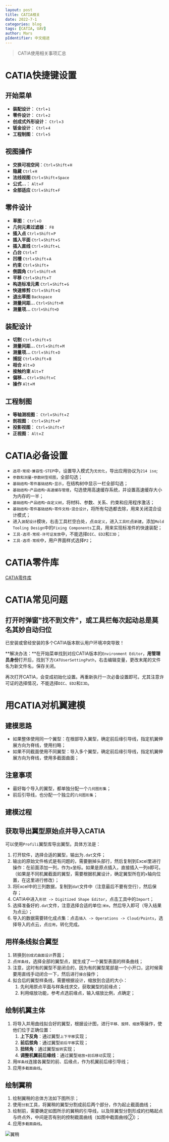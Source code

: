 ```yaml
---
layout: post
title: CATIA相关
date: 2022-7-1
categories: blog
tags: [CATIA, UAV]
author: Mars
pIdentifier: 中文缩进
---
```


> CATIA使用相关事项汇总

# CATIA快捷键设置
## 开始菜单
- **装配设计**： `Ctrl`+`1`
- **零件设计**： `Ctrl`+`2`
- **创成式外形设计**： `Ctrl`+`3`
- **钣金设计**： `Ctrl`+`4`
- **工程制图**： `Ctrl`+`5`

## 视图操作
- **交换可视空间**：`Ctrl`+`Shift`+`H`
- **隐藏**	`Ctrl`+`H`
- **法线视图**	`Ctrl`+`Shift`+`Space`
- **公式...**： `Alt`+`F`
- **全部适应**	`Ctrl`+`Shift`+`F`

## 零件设计
- **草图**： `Ctrl`+`D`
- **几何元素过滤器**： `F8`
- **插入点**	`Ctrl`+`Shift`+`P`
- **插入平面**	`Ctrl`+`Shift`+`S`
- **插入直线**	`Ctrl`+`Shift`+`L`
- **凸台**	`Ctrl`+`T`
- **凹槽**	`Ctrl`+`Shift`+`A`
- **约束**	`Ctrl`+`Shift`+
- **倒圆角**	`Ctrl`+`Shift`+`R`
- **平移**	`Ctrl`+`Shift`+`T`
- **构造标准元素**	`Ctrl`+`Shift`+`G`
- **快速修剪**	`Ctrl`+`Shift`+`Q`
- **退出草图**	`Backspace`
- **测量间距...** `Ctrl+Shift+M`
- **测量项...** `Ctrl+Shift+D`

## 装配设计
- **切割**	`Ctrl`+`Shift`+`S`
- **测量间距...** `Ctrl`+`Shift`+`M`
- **测量项...** `Ctrl`+`Shift`+`D`
- **捕捉** `Ctrl`+`Shift`+`B`
- **相合** `Alt`+`D`
- **接触约束** `Alt`+`T`
- **偏移...** `Ctrl`+`Shift`+`C`
- **操作** `Alt`+`M`

## 工程制图
- **等轴测视图**： `Ctrl`+`Shift`+`Z`
- **剖视图**： `Ctrl`+`Shift`+`P`
- **投影视图**： `Ctrl`+`Shift`+`T`
- **正视图**： `Alt`+`Z`

# CATIA必备设置
- `选项`-`常规`-`兼容性`-`STEP`中，设置导入模式为`无优化`，导出应用协议为`214 iso`;
- `参数和测量`-`参数树型视图`，全部勾选；
- `基础结构`-`零件基础结构`-`显示`，在结构树中显示一栏全部勾选；
- `基础结构`-`产品结构`-`高速缓存管理`，勾选使用高速缓存系统，并设置高速缓存大小为内存的一半；
- `基础结构`-`产品结构`-`自定义树`，将材料、参数、关系、约束和应用程序激活；
- `基础结构`-`零件基础结构`-`零件文档`-`混合设计`，将所有勾选都去除，用来关闭混合设计模式；
- 进入`装配设计`模块，右击工具栏空白处，点`自定义`，进入`工具栏`点`新建`，添加`Mold Tooling Design`中的`Fixing Components`工具，用来实现标准件的快速装配；
- `工具-选项-常规-许可证发放`中，不能选择`DIC`、`ED2`和`I3D`；
- `工具-选项-常规`中，用户界面样式选择`P2`；

# CATIA零件库
[CATIA零件库](/assets/Files/Catia超级副本.zip)

# CATIA常见问题
## 打开时弹窗"找不到文件"，或工具栏每次起动总是莫名其妙自动归位

已安装或曾经安装的多个CATIA版本默认用户环境冲突导致！

**解决办法：**在开始菜单找到对应CATIA版本的`Environment Editor`，**用管理员身份**打开后，找到下方`CATUserSettingPath`，右击编辑变量，更改末尾的文件名为新文件名，保存关闭。

再次打开CATIA，会变成初始化设置。再重新执行一次必备设置即可。尤其注意许可证的选择情况，不能选择`DIC`、`ED2`和`I3D`。

# 用CATIA对机翼建模
## 建模思路

- 如果整体使用同一个翼型：在根部导入翼型，确定前后缘引导线，指定机翼伸展方向为脊线，使用扫略；
- 如果不同截面使用不同翼型：导入多个翼型，确定前后缘引导线，指定机翼伸展方向为脊线，使用多截面曲面；

## 注意事项

- 最好每个导入的翼型，都单独分配一个`几何图形集`；
- 前后引导线，也分配一个独立的`几何图形集`；

## 建模过程

## 获取导出翼型原始点并导入CATIA

可以使用`Profili`翼型库导出翼型。具体方法是：

1. 打开软件，选择合适的翼型，输出为`.dat`文件；
2. 输出的原始文件格式是有问题的，需要删掉头部行，然后复制到Excel里进行操作：在前面添加一列，作为`x`坐标。如果是原点插入，直接插入一列`0`即可。（如果是不同机翼截面的翼型，需要根据机翼设计，确定翼型所在的`x`轴向位置，在这里进行修改）；
3. 将Excel中的三列数据，复制到`dat`文件中（注意最后不要有空行），然后保存；
4. CATIA中进入`形状 -> Digitized Shape Editor`，点击工具中的`Import`；
5. 选择准备好的`.dat`文件，注意选择合适的单位:`米m`，然后导入即可（导入结果为点云）；
6. 导入的数据需要转化成点集：点击`插入 -> Operations -> Cloud/Points`，选择导入的点云，点`应用`，转化完成。

## 用样条线拟合翼型

1. 转换到`创成式曲面设计`界面；
2. 点`样条线`，选择全部的翼型点，就生成了一个翼型表面的样条曲线；
3. 注意，这时有的翼型不是闭合的，因为有的翼型尾部是一个小开口，这时候需要用直线手动闭合一下，然后进行`接合`操作；
4. 拟合后的翼型样条线，需要根据设计，缩放到合适的大小：
   1. 先利用原点平面与样条线求交，获取翼型的前缘点；
   2. 利用缩放功能，参考点选前缘点，输入缩放比例，点确定；

## 绘制机翼主体

1. 将导入并用曲线拟合好的翼型，根据设计图，进行`平移、旋转、缩放`等操作，使他们位于正确位置：
   1. **上下反角**：通过翼型`上下平移`实现；
   2. **前后掠角**：通过翼型`前后平移`实现；
   3. **扭转角**：通过翼型`旋转`实现；
   4. **调整机翼前后缘线**：通过翼型`缩放+前后移动`实现；
2. 用`样条线`连接各翼型的前、后缘点，作为机翼前后缘引导线； 
3. 应用`多截面曲线`。

## 绘制翼稍

1. 绘制翼稍的总体方法如下图所示；
2. 使用`分割`工具，将翼稍的翼型分割成前后两个部分，作为起止截面曲线；
3. 绘制前，需要确定如图所示的翼稍的引导线，以及除翼型分割形成的扫略起点与终点外，中间是否有别的控制截面曲线（如图中截面曲线②）；
4. 应用`多截面曲线`。

![翼稍](/assets/posts/61.png)